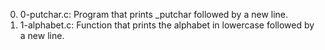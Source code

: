 0. 0-putchar.c: Program that prints _putchar followed by a new line.
1. 1-alphabet.c: Function that prints the alphabet in lowercase followed by a new line.
